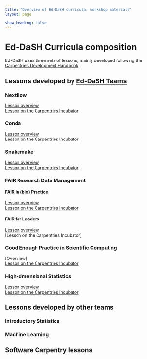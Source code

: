 ```yaml
---
title: "Overview of Ed-DaSH curricula: workshop materials"
layout: page

show_heading: false
---  
```


# Ed-DaSH Curricula composition
Ed-DaSH uses three sets of lessons, mainly developed following the [Carpentries Development Handbook](https://cdh.carpentries.org/).  

## Lessons developed by [Ed-DaSH Teams](/ed_dash_team.md)

### Nextflow
[Lesson overview](/ed-dash_lessons/nextflow.md)  
[Lesson on the Carpentries Incubator](https://carpentries-incubator.github.io/workflows-nextflow/)  

### Conda
[Lesson overview](/ed-dash_lessons/conda.md)  
[Lesson on the Carpentries Incubator](TBC)  

### Snakemake
[Lesson overview](/ed-dash_lessons/snakemake.md)  
[Lesson on the Carpentries Incubator](https://carpentries-incubator.github.io/snakemake-novice-bioinformatics/)  

### FAIR Research Data Management
#### FAIR in (bio) Practice
[Lesson overview](/ed-dash_lessons/FAIR-practice.md)  
[Lesson on the Carpentries Incubator](https://carpentries-incubator.github.io/fair-bio-practice/)  

#### FAIR for Leaders
[Lesson overview](/ed-dash_lessons/FAIR-leaders.md)  
[Lesson on the Carpentries Incubator]  

### Good Enough Practice in Scientific Computing
[Overview]  
[Lesson on the Carpentries Incubator](https://github.com/carpentries-incubator/good-enough-practices)  

### High-dmensional Statistics
[Lesson overview](/ed-dash_lessons/conda.md)  
[Lesson on the Carpentries Incubator](TBC)  

## Lessons developed by other teams
### Introductory Statistics
### Machine Learning

## Software Carpentry lessons




